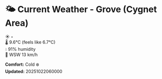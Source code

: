 # 🌤️ Current Weather - Grove (Cygnet Area)

☀️ **-**  
🌡️ 9.6°C (feels like 6.7°C)  
💧 91% humidity  
💨 WSW 13 km/h  

**Comfort:** Cold ❄️  
**Updated:** 20251022060000

